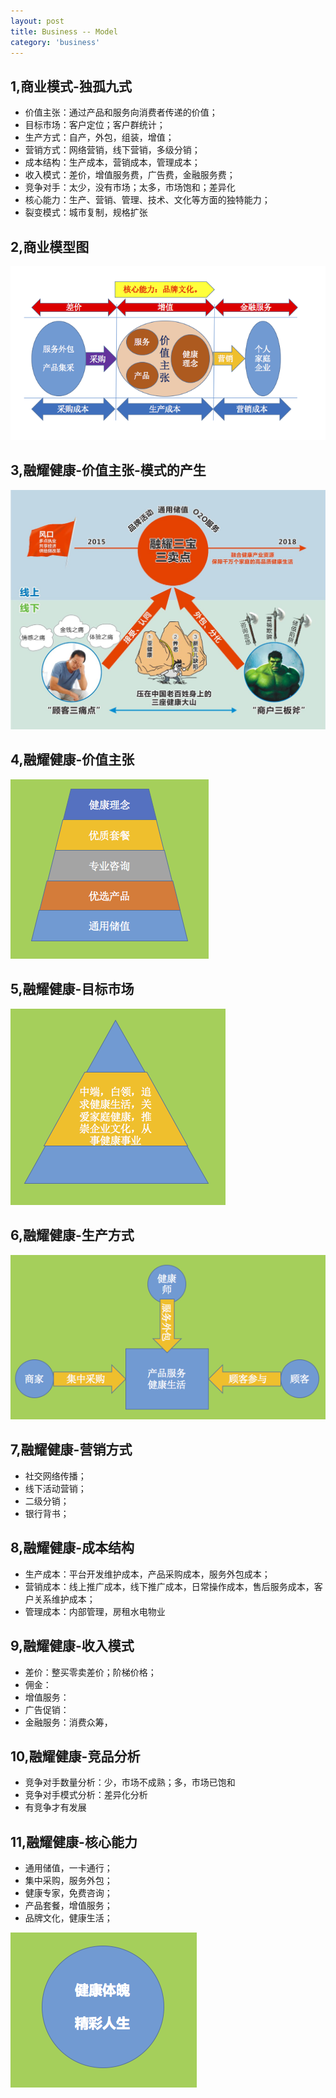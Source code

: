 ```yaml
---
layout: post
title: Business -- Model
category: 'business'
---
```


              
##  1,商业模式-独孤九式

-   价值主张：通过产品和服务向消费者传递的价值；
-   目标市场：客户定位；客户群统计；
-   生产方式：自产，外包，组装，增值；
-   营销方式：网络营销，线下营销，多级分销；
-   成本结构：生产成本，营销成本，管理成本；
-   收入模式：差价，增值服务费，广告费，金融服务费；
-   竞争对手：太少，没有市场；太多，市场饱和；差异化
-   核心能力：生产、营销、管理、技术、文化等方面的独特能力；
-   裂变模式：城市复制，规格扩张

##  2,商业模型图

![image](/images/business-model.png)
    
##  3,融耀健康-价值主张-模式的产生

![image](/images/produce.png)

##  4,融耀健康-价值主张

![image](/images/value.png)

    
##  5,融耀健康-目标市场
    
![image](/images/market.png)    
    
##  6,融耀健康-生产方式
    
![image](/images/production.png)   

##  7,融耀健康-营销方式

-   社交网络传播；
-   线下活动营销；
-   二级分销；
-   银行背书；

    
##  8,融耀健康-成本结构

-   生产成本：平台开发维护成本，产品采购成本，服务外包成本；
-   营销成本：线上推广成本，线下推广成本，日常操作成本，售后服务成本，客户关系维护成本；
-   管理成本：内部管理，房租水电物业
    
##  9,融耀健康-收入模式
    
-   差价：整买零卖差价；阶梯价格；
-   佣金：
-   增值服务：
-   广告促销：
-   金融服务：消费众筹，

##  10,融耀健康-竞品分析

-   竞争对手数量分析：少，市场不成熟；多，市场已饱和
-   竞争对手模式分析：差异化分析
-   有竞争才有发展

##  11,融耀健康-核心能力

-   通用储值，一卡通行；
-   集中采购，服务外包；
-   健康专家，免费咨询；
-   产品套餐，增值服务；
-   品牌文化，健康生活；

![image](/images/ability.png)   
